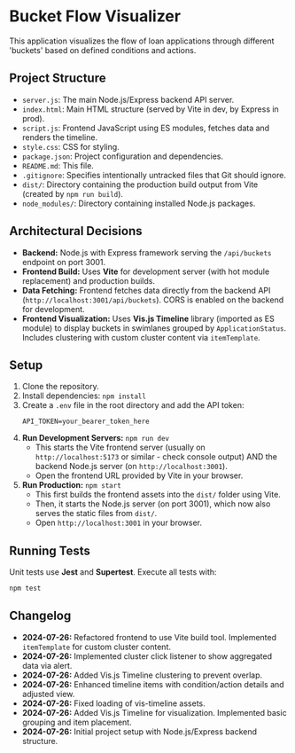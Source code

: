 # Bucket Flow Visualizer

This application visualizes the flow of loan applications through different 'buckets' based on defined conditions and actions.

## Project Structure

- `server.js`: The main Node.js/Express backend API server.
- `index.html`: Main HTML structure (served by Vite in dev, by Express in prod).
- `script.js`: Frontend JavaScript using ES modules, fetches data and renders the timeline.
- `style.css`: CSS for styling.
- `package.json`: Project configuration and dependencies.
- `README.md`: This file.
- `.gitignore`: Specifies intentionally untracked files that Git should ignore.
- `dist/`: Directory containing the production build output from Vite (created by `npm run build`).
- `node_modules/`: Directory containing installed Node.js packages.

## Architectural Decisions

- **Backend:** Node.js with Express framework serving the `/api/buckets` endpoint on port 3001.
- **Frontend Build:** Uses **Vite** for development server (with hot module replacement) and production builds.
- **Data Fetching:** Frontend fetches data directly from the backend API (`http://localhost:3001/api/buckets`). CORS is enabled on the backend for development.
- **Frontend Visualization:** Uses **Vis.js Timeline** library (imported as ES module) to display buckets in swimlanes grouped by `ApplicationStatus`. Includes clustering with custom cluster content via `itemTemplate`.

## Setup

1.  Clone the repository.
2.  Install dependencies: `npm install`
3.  Create a `.env` file in the root directory and add the API token:
    ```
    API_TOKEN=your_bearer_token_here
    ```
4.  **Run Development Servers:** `npm run dev`
    - This starts the Vite frontend server (usually on `http://localhost:5173` or similar - check console output) AND the backend Node.js server (on `http://localhost:3001`).
    - Open the frontend URL provided by Vite in your browser.
5.  **Run Production:** `npm start`
    - This first builds the frontend assets into the `dist/` folder using Vite.
    - Then, it starts the Node.js server (on port 3001), which now also serves the static files from `dist/`.
    - Open `http://localhost:3001` in your browser.

## Running Tests

Unit tests use **Jest** and **Supertest**. Execute all tests with:

```bash
npm test
```

## Changelog

- **2024-07-26:** Refactored frontend to use Vite build tool. Implemented `itemTemplate` for custom cluster content.
- **2024-07-26:** Implemented cluster click listener to show aggregated data via alert.
- **2024-07-26:** Added Vis.js Timeline clustering to prevent overlap.
- **2024-07-26:** Enhanced timeline items with condition/action details and adjusted view.
- **2024-07-26:** Fixed loading of vis-timeline assets.
- **2024-07-26:** Added Vis.js Timeline for visualization. Implemented basic grouping and item placement.
- **2024-07-26:** Initial project setup with Node.js/Express backend structure. 